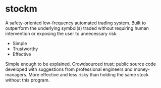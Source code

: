 # stockm

A safety-oriented low-frequency automated trading system. Built to outperform the underlying symbol(s) traded without requiring human intervention or exposing the user to unnecessary risk.

* Simple
* Trustworthy 
* Effective 

Simple enough to be explained. 
Crowdsourced trust; public source code developed with suggestions from professional engineers and money-managers. 
More effective and less risky than holding the same stock without this program. 